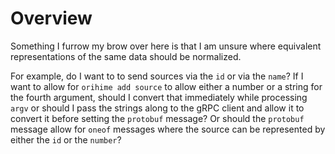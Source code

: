 # Overview

Something I furrow my brow over here is that I am unsure where
equivalent representations of the same data should be normalized.

For example, do I want to to send sources via the `id` or via the
`name`? If I want to allow for `orihime add source` to allow either a
number or a string for the fourth argument, should I convert that
immediately while processing `argv` or should I pass the strings along
to the gRPC client and allow it to convert it before setting the
`protobuf` message? Or should the `protobuf` message allow for `oneof`
messages where the source can be represented by either the `id` or the
`number`?
